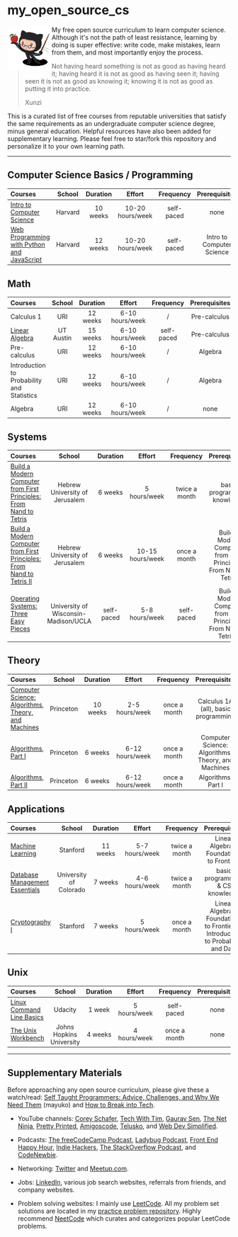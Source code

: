 # my_open_source_cs

<img src="./github-logo-octocat-1.jpg" width = 100 align="left">

My free open source curriculum to learn computer science. Although it's not the path of least resistance, learning by doing is super effective: write code, make mistakes, learn from them, and most importantly enjoy the process.

> Not having heard something is not as good as having heard it; having
heard it is not as good as having seen it; having seen it is not as good as knowing it; knowing
it is not as good as putting it into practice.
> 
> Xunzi

This is a curated list of free courses from reputable universities that satisfy the same requirements as an undergraduate computer science degree, minus general education. Helpful resources have also been added for supplementary learning. Please feel free to star/fork this repository and personalize it to your own learning path.

---

## Computer Science Basics / Programming

| Courses                                                                                                    | School  | Duration |      Effort      | Frequency  |       Prerequisites       | Status |
| :--------------------------------------------------------------------------------------------------------- | :-----: | :------: | :--------------: | :--------: | :-----------------------: | :----: |
| [Intro to Computer Science](https://www.edx.org/course/cs50s-introduction-computer-science-harvardx-cs50x) | Harvard | 10 weeks | 10-20 hours/week | self-paced |           none            |   ✔️   |
| [Web Programming with Python and JavaScript](https://cs50.harvard.edu/web/2020/)                           | Harvard | 12 weeks | 10-20 hours/week | self-paced | Intro to Computer Science |   ✔️   |

## Math

| Courses                                                                              |  School   | Duration |     Effort      | Frequency  | Prerequisites | Status |
| :----------------------------------------------------------------------------------- | :-------: | :------: | :-------------: | :--------: | :-----------: | :----: |
| Calculus 1                                                                           |    URI    | 12 weeks | 6-10 hours/week |     /      | Pre-calculus  |   ✔️   |
| [Linear Algebra](https://www.edx.org/course/linear-algebra-foundations-to-frontiers) | UT Austin | 15 weeks | 6-10 hours/week | self-paced | Pre-calculus  |
| Pre-calculus                                                                         |    URI    | 12 weeks | 6-10 hours/week |     /      |    Algebra    |   ✔️   |
| Introduction to Probability and Statistics                                           |    URI    | 12 weeks | 6-10 hours/week |     /      |    Algebra    |   ✔️   |
| Algebra                                                                              |    URI    | 12 weeks | 6-10 hours/week |     /      |     none      |   ✔️   |

## Systems

| Courses                                                                                                                                                                                              |             School             | Duration |      Effort      |   Frequency   |                             Prerequisites                             | Status |
| :--------------------------------------------------------------------------------------------------------------------------------------------------------------------------------------------------- | :----------------------------: | :------: | :--------------: | :-----------: | :-------------------------------------------------------------------: | :----: |
| [Build a Modern Computer from First Principles: From Nand to Tetris](https://click.linksynergy.com/deeplink?id=PtFMiHYfEVk&mid=40328&murl=https%3A%2F%2Fwww.coursera.org%2Flearn%2Fbuild-a-computer) | Hebrew University of Jerusalem | 6 weeks  |   5 hours/week   | twice a month |                      basic programming knowledge                      |   ✔️   |
| [Build a Modern Computer from First Principles: From Nand to Tetris II](https://click.linksynergy.com/deeplink?id=PtFMiHYfEVk&mid=40328&murl=https%3A%2F%2Fwww.coursera.org%2Flearn%2Fnand2tetris2)  | Hebrew University of Jerusalem | 6 weeks  | 10-15 hours/week | once a month  |  Build a Modern Computer from First Principles: From Nand to Tetris   | ✔️ |
| [Operating Systems: Three Easy Pieces](https://pages.cs.wisc.edu/~remzi/OSTEP/)                                                                                                       |          University of Wisconsin-Madison/UCLA         | self-paced |  5-8 hours/week  |  self-paced   | Build a Modern Computer from First Principles: From Nand to Tetris II |

## Theory

| Courses                                                                                                                                                                                           |  School   | Duration |     Effort      |  Frequency   |                   Prerequisites                    | Status |
| :------------------------------------------------------------------------------------------------------------------------------------------------------------------------------------------------ | :-------: | :------: | :-------------: | :----------: | :------------------------------------------------: | :----: |
| [Computer Science: Algorithms, Theory, and Machines](https://click.linksynergy.com/deeplink?id=PtFMiHYfEVk&mid=40328&murl=https%3A%2F%2Fwww.coursera.org%2Flearn%2Fcs-algorithms-theory-machines) | Princeton | 10 weeks | 2-5 hours/week  | once a month |        Calculus 1A (all), basic programming        |
| [Algorithms, Part I](https://click.linksynergy.com/deeplink?id=PtFMiHYfEVk&mid=40328&murl=https%3A%2F%2Fwww.coursera.org%2Flearn%2Falgorithms-part1)                                              | Princeton | 6 weeks  | 6-12 hours/week | once a month | Computer Science: Algorithms, Theory, and Machines |
| [Algorithms, Part II](https://click.linksynergy.com/deeplink?id=PtFMiHYfEVk&mid=40328&murl=https%3A%2F%2Fwww.coursera.org%2Flearn%2Falgorithms-part2)                                             | Princeton | 6 weeks  | 6-12 hours/week | once a month |                 Algorithms, Part I                 |

## Applications

| Courses                                                                                                                                            |         School         | Duration |     Effort     |   Frequency   |                                  Prerequisites                                   | Status |
| :------------------------------------------------------------------------------------------------------------------------------------------------- | :--------------------: | :------: | :------------: | :-----------: | :------------------------------------------------------------------------------: | :----: |
| [Machine Learning](https://click.linksynergy.com/deeplink?id=PtFMiHYfEVk&mid=40328&murl=https%3A%2F%2Fwww.coursera.org%2Flearn%2Fmachine-learning) |        Stanford        | 11 weeks | 5-7 hours/week | twice a month |                    Linear Algebra - Foundations to Frontiers                     |
| [Database Management Essentials](https://www.coursera.org/learn/database-management)                                                               | University of Colorado | 7 weeks  | 4-6 hours/week | twice a month |                         basic programming & CS knowledge                         |   ✔️   |
| [Cryptography I ](https://click.linksynergy.com/deeplink?id=PtFMiHYfEVk&mid=40328&murl=https%3A%2F%2Fwww.coursera.org%2Flearn%2Fcrypto)            |        Stanford        | 7 weeks  |  5 hours/week  | once a month  | Linear Algebra - Foundations to Frontiers & Introduction to Probability and Data |

## Unix

| Courses                                                                                                                                  |          School          | Duration |    Effort    |  Frequency   | Prerequisites | Status |
| :--------------------------------------------------------------------------------------------------------------------------------------- | :----------------------: | :------: | :----------: | :----------: | :-----------: | :----: |
| [Linux Command Line Basics](https://imp.i115008.net/linux-command-line-basics)                                                           |         Udacity          |  1 week  | 5 hours/week |  self-paced  |     none      |   ✔️   |
| [The Unix Workbench](https://click.linksynergy.com/deeplink?id=PtFMiHYfEVk&mid=40328&murl=https%3A%2F%2Fwww.coursera.org%2Flearn%2Funix) | Johns Hopkins University | 4 weeks  | 4 hours/week | once a month |     none      |   ✔️   |

---

## Supplementary Materials

Before approaching any open source curriculum, please give these a watch/read: [Self Taught Programmers: Advice, Challenges, and Why We Need Them](https://www.youtube.com/watch?v=j38_oXALe4U) (mayuko) and [How to Break into Tech](https://haseebq.com/how-to-break-into-tech-job-hunting-and-interviews/).

- YouTube channels: [Corey Schafer](https://www.youtube.com/user/schafer5), [Tech With Tim](https://www.youtube.com/channel/UC4JX40jDee_tINbkjycV4Sg), [Gaurav Sen](https://www.youtube.com/channel/UCRPMAqdtSgd0Ipeef7iFsKw), [The Net Ninja](https://www.youtube.com/channel/UCW5YeuERMmlnqo4oq8vwUpg), [Pretty Printed](https://www.youtube.com/channel/UC-QDfvrRIDB6F0bIO4I4HkQ), [Amigoscode](https://www.youtube.com/c/amigoscode), [Telusko](https://www.youtube.com/channel/UC59K-uG2A5ogwIrHw4bmlEg), and [Web Dev Simplified](https://www.youtube.com/channel/UCFbNIlppjAuEX4znoulh0Cw).

- Podcasts: [The freeCodeCamp Podcast](https://open.spotify.com/show/7CpuEnbCLIXwI6LEcbBOYP?si=d31984a3c47a47be), [Ladybug Podcast](https://open.spotify.com/show/1KBO1tSnm0XRlEILmqt7Em?si=1c7dc805390a4d52), [Front End Happy Hour](https://open.spotify.com/show/0Giuw6eNbTzP9CDZODDrA2?si=7d80fe5b067b4179), [Indie Hackers](https://open.spotify.com/show/4ex8hmrHCPvPohKJb3wsuC?si=1ef45f88964846be), [The StackOverflow Podcast](https://open.spotify.com/show/0e5eoM6w7eW9Wu7wMA04Tr?si=c2abe8cf700a4739), and [CodeNewbie](https://www.codenewbie.org/podcast).

- Networking: [Twitter](https://twitter.com/) and [Meetup.com](https://www.meetup.com/).

- Jobs: [LinkedIn](https://www.linkedin.com/), various job search websites, referrals from friends, and company websites.

- Problem solving websites: I mainly use [LeetCode](https://leetcode.com/). All my problem set solutions are located in my [practice problem repository](https://github.com/maxdemaio/leetcode). Highly recommend [NeetCode](https://neetcode.io/) which curates and categorizes popular LeetCode problems.
